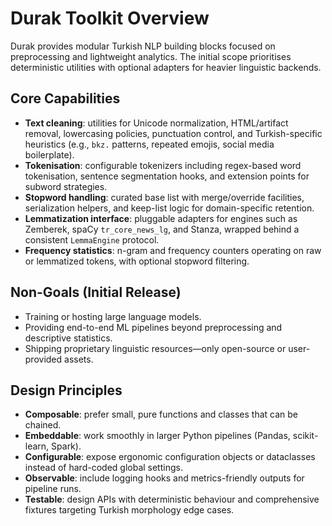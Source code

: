 # Durak Toolkit Overview

Durak provides modular Turkish NLP building blocks focused on preprocessing and lightweight analytics. The initial scope prioritises deterministic utilities with optional adapters for heavier linguistic backends.

## Core Capabilities
- **Text cleaning**: utilities for Unicode normalization, HTML/artifact removal, lowercasing policies, punctuation control, and Turkish-specific heuristics (e.g., `bkz.` patterns, repeated emojis, social media boilerplate).
- **Tokenisation**: configurable tokenizers including regex-based word tokenisation, sentence segmentation hooks, and extension points for subword strategies.
- **Stopword handling**: curated base list with merge/override facilities, serialization helpers, and keep-list logic for domain-specific retention.
- **Lemmatization interface**: pluggable adapters for engines such as Zemberek, spaCy `tr_core_news_lg`, and Stanza, wrapped behind a consistent `LemmaEngine` protocol.
- **Frequency statistics**: n-gram and frequency counters operating on raw or lemmatized tokens, with optional stopword filtering.

## Non-Goals (Initial Release)
- Training or hosting large language models.
- Providing end-to-end ML pipelines beyond preprocessing and descriptive statistics.
- Shipping proprietary linguistic resources—only open-source or user-provided assets.

## Design Principles
- **Composable**: prefer small, pure functions and classes that can be chained.
- **Embeddable**: work smoothly in larger Python pipelines (Pandas, scikit-learn, Spark).
- **Configurable**: expose ergonomic configuration objects or dataclasses instead of hard-coded global settings.
- **Observable**: include logging hooks and metrics-friendly outputs for pipeline runs.
- **Testable**: design APIs with deterministic behaviour and comprehensive fixtures targeting Turkish morphology edge cases.
